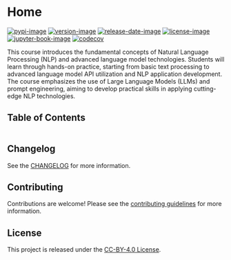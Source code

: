 # Home

[![pypi-image]][pypi-url]
[![version-image]][release-url]
[![release-date-image]][release-url]
[![license-image]][license-url]
[![jupyter-book-image]][docs-url]
[![codecov][codecov-image]][codecov-url]

<!-- Links: -->

[hyperfast python template]: https://github.com/entelecheia/hyperfast-course-template
[codecov-image]: https://codecov.io/gh/entelecheia/intronlp-2024/branch/main/graph/badge.svg?token=AaJIunU8cG
[codecov-url]: https://codecov.io/gh/entelecheia/intronlp-2024
[pypi-image]: https://img.shields.io/pypi/v/intronlp-2024
[license-image]: https://img.shields.io/github/license/entelecheia/intronlp-2024
[license-url]: https://github.com/entelecheia/intronlp-2024/blob/main/LICENSE
[version-image]: https://img.shields.io/github/v/release/entelecheia/intronlp-2024?sort=semver
[release-date-image]: https://img.shields.io/github/release-date/entelecheia/intronlp-2024
[release-url]: https://github.com/entelecheia/intronlp-2024/releases
[jupyter-book-image]: https://jupyterbook.org/en/stable/_images/badge.svg
[repo-url]: https://github.com/entelecheia/intronlp-2024
[pypi-url]: https://pypi.org/project/intronlp-2024
[docs-url]: https://nlp2024.jeju.ai/
[changelog]: https://github.com/entelecheia/intronlp-2024/blob/main/CHANGELOG.md
[contributing guidelines]: https://github.com/entelecheia/intronlp-2024/blob/main/CONTRIBUTING.md

<!-- Links: -->

This course introduces the fundamental concepts of Natural Language Processing (NLP) and advanced language model technologies. Students will learn through hands-on practice, starting from basic text processing to advanced language model API utilization and NLP application development. The course emphasizes the use of Large Language Models (LLMs) and prompt engineering, aiming to develop practical skills in applying cutting-edge NLP technologies.

## Table of Contents

```{tableofcontents}

```

## Changelog

See the [CHANGELOG] for more information.

## Contributing

Contributions are welcome! Please see the [contributing guidelines] for more information.

## License

This project is released under the [CC-BY-4.0 License][license-url].
